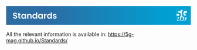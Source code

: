 <img src="/assets/images/Banner_Std.png" /> 

All the relevant information is available in: https://5g-mag.github.io/Standards/
